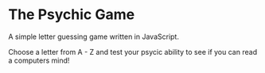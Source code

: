 # The Psychic Game

A simple letter guessing game written in JavaScript.

Choose a letter from A - Z and test your psycic ability to see if you can read a computers mind!



